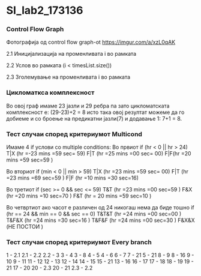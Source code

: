 # SI_lab2_173136


### Control Flow Graph

Фотографија од control flow graph-ot https://imgur.com/a/xzL0qAK

2.1 Иницијализација на променливата i во рамката 

2.2 Услов во рамката (i < timesList.size())   

2.3 Зголемување на променливата i во рамката

### Цикломаткса комплексност
Во овој граф имаме 23 јазли и 29 ребра па зато цикломатската комплексност е: (29-23)+2 = 8 исто така овој резултат можеме да го добиеме и со броење на предикатни јазли(7) и додавање 1: 7+1 = 8.

### Тест случаи според критериумот Multicond
Имаме 4 if услови со multiple conditions:
 Во првиот if (hr < 0 || hr > 24)
T|X (hr =-23 mins =59 sec= 59)
F|T (hr =25 mins =00 sec= 00)
F|F(hr =20 mins =59 sec=59 )

 Во вториот if (min < 0 || min > 59)
T|X (hr =23 mins =59 sec= 00)
F|T (hr =23 mins =69 sec=59 )
F|F (hr =10 mins =30 sec=16)

 Во третиот if (sec >= 0 && sec <= 59)
T&T (hr =23 mins =00 sec=59 )
F&X (hr =20 mins =10 sec=70 )
F&T (hr = 20 mins =59 sec=10 )

Во четвртиот ако часот е различен од 24 никогаш нема да биде тошно if (hr == 24 && min == 0 && sec == 0)
T&T&T (hr =24 mins =00 sec=00 )
T&F&X (hr =24 mins =30 sec=16 )
T&F&F (hr =24 mins =00 sec=30 )
F&X&X (НЕ ПОСТОИ )


### Тест случаи според критериумот Every branch

1 - 2.1
2.1 - 2.2
2.2 - 3
3 - 4
3 - 8
4 - 5
4 - 6
6 - 7
7 - 21
5 - 21
8 - 9
8 - 16
9 - 10
9 - 11
11 - 12
12 - 13
12 - 14
14 - 15
15 - 21
13 - 16
16 - 17
17 - 18
18 - 19
19 - 21
17 - 20
20 - 2.3
20 - 21
2.3 - 2.2
